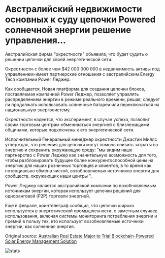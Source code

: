 # Австралийский недвижимости основных к суду цепочки Powered солнечной энергии решение управления...

Австралийская фирма "окрестности" объявила, что будет судить о решении цепочки для своей энергетической сети.

Окрестности-с более чем $42 000 000 000 в недвижимость активы под управлением-имеет партнерские отношения с австралийским Energy Tech компании Power Леджер.

Как сообщается, Новая платформа для создания цепочки блоков, поставляемая компанией Power Леджер, позволяет управлять распределением энергии в режиме реального времени, решая, следует ли продолжать использовать солнечные батареи или переключаться на национальную энергосистему.

Окрестности надеется, что эксперимент, в случае успеха, позволит своим торговым центрам обмениваться энергией с близлежащими общинами, которые подключены к его энергетической сети.

Исполнительный Генеральный менеджер окрестности Джастин Миллс утверждал, что решения для цепочки могут помочь снизить затраты на энергию и сохранить окружающую среду: "мы видим наше партнерство с Power Леджер как значительную возможность для того, чтобы разблокировать будущее более конкурентоспособной цены на энергию для наших розничных торговцев и клиентов, в то время как потенциально обмена чистой, возобновляемых источников энергии для сообществ, окружающих наши центры ".

Power Леджер является австралийской компании по возобновляемым источникам энергии, которая использует цепочки решений для одноранговой (P2P) торговли энергией.

Еще в феврале, коинтелеграф сообщил, что цепочки широко используется в энергетической промышленности, с заметным случаев использования, включая системы мониторинга потребления энергии и премий в пользу тех, кто использует возобновляемые источники энергии, как солнечная энергия.

Original source: [Australian Real Estate Major to Trial Blockchain-Powered Solar Energy Management Solution](https://cointelegraph.com/news/australian-real-estate-major-to-trial-blockchain-powered-solar-energy-management-solution)

![stats](https://c.statcounter.com/11760860/0/a89fa40b/1/ "stats")